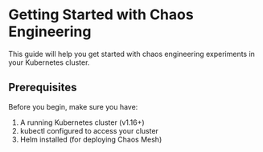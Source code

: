 # Getting Started with Chaos Engineering

This guide will help you get started with chaos engineering experiments in your Kubernetes cluster.

## Prerequisites

Before you begin, make sure you have:

1. A running Kubernetes cluster (v1.16+)
2. kubectl configured to access your cluster
3. Helm installed (for deploying Chaos Mesh)
